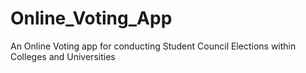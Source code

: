 # Online_Voting_App

An Online Voting app for conducting Student Council Elections within Colleges and Universities

